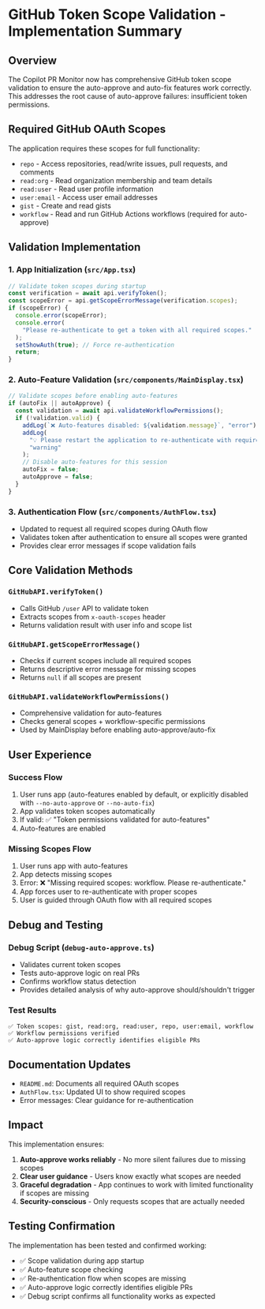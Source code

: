 # GitHub Token Scope Validation - Implementation Summary

## Overview

The Copilot PR Monitor now has comprehensive GitHub token scope validation to ensure the auto-approve and auto-fix features work correctly. This addresses the root cause of auto-approve failures: insufficient token permissions.

## Required GitHub OAuth Scopes

The application requires these scopes for full functionality:

- `repo` - Access repositories, read/write issues, pull requests, and comments
- `read:org` - Read organization membership and team details
- `read:user` - Read user profile information
- `user:email` - Access user email addresses
- `gist` - Create and read gists
- `workflow` - Read and run GitHub Actions workflows (required for auto-approve)

## Validation Implementation

### 1. App Initialization (`src/App.tsx`)

```typescript
// Validate token scopes during startup
const verification = await api.verifyToken();
const scopeError = api.getScopeErrorMessage(verification.scopes);
if (scopeError) {
  console.error(scopeError);
  console.error(
    "Please re-authenticate to get a token with all required scopes."
  );
  setShowAuth(true); // Force re-authentication
  return;
}
```

### 2. Auto-Feature Validation (`src/components/MainDisplay.tsx`)

```typescript
// Validate scopes before enabling auto-features
if (autoFix || autoApprove) {
  const validation = await api.validateWorkflowPermissions();
  if (!validation.valid) {
    addLog(`❌ Auto-features disabled: ${validation.message}`, "error");
    addLog(
      "💡 Please restart the application to re-authenticate with required scopes",
      "warning"
    );
    // Disable auto-features for this session
    autoFix = false;
    autoApprove = false;
  }
}
```

### 3. Authentication Flow (`src/components/AuthFlow.tsx`)

- Updated to request all required scopes during OAuth flow
- Validates token after authentication to ensure all scopes were granted
- Provides clear error messages if scope validation fails

## Core Validation Methods

### `GitHubAPI.verifyToken()`

- Calls GitHub `/user` API to validate token
- Extracts scopes from `x-oauth-scopes` header
- Returns validation result with user info and scope list

### `GitHubAPI.getScopeErrorMessage()`

- Checks if current scopes include all required scopes
- Returns descriptive error message for missing scopes
- Returns `null` if all scopes are present

### `GitHubAPI.validateWorkflowPermissions()`

- Comprehensive validation for auto-features
- Checks general scopes + workflow-specific permissions
- Used by MainDisplay before enabling auto-approve/auto-fix

## User Experience

### Success Flow

1. User runs app (auto-features enabled by default, or explicitly disabled with `--no-auto-approve` or `--no-auto-fix`)
2. App validates token scopes automatically
3. If valid: ✅ "Token permissions validated for auto-features"
4. Auto-features are enabled

### Missing Scopes Flow

1. User runs app with auto-features
2. App detects missing scopes
3. Error: ❌ "Missing required scopes: workflow. Please re-authenticate."
4. App forces user to re-authenticate with proper scopes
5. User is guided through OAuth flow with all required scopes

## Debug and Testing

### Debug Script (`debug-auto-approve.ts`)

- Validates current token scopes
- Tests auto-approve logic on real PRs
- Confirms workflow status detection
- Provides detailed analysis of why auto-approve should/shouldn't trigger

### Test Results

```
✅ Token scopes: gist, read:org, read:user, repo, user:email, workflow
✅ Workflow permissions verified
✅ Auto-approve logic correctly identifies eligible PRs
```

## Documentation Updates

- `README.md`: Documents all required OAuth scopes
- `AuthFlow.tsx`: Updated UI to show required scopes
- Error messages: Clear guidance for re-authentication

## Impact

This implementation ensures:

1. **Auto-approve works reliably** - No more silent failures due to missing scopes
2. **Clear user guidance** - Users know exactly what scopes are needed
3. **Graceful degradation** - App continues to work with limited functionality if scopes are missing
4. **Security-conscious** - Only requests scopes that are actually needed

## Testing Confirmation

The implementation has been tested and confirmed working:

- ✅ Scope validation during app startup
- ✅ Auto-feature scope checking
- ✅ Re-authentication flow when scopes are missing
- ✅ Auto-approve logic correctly identifies eligible PRs
- ✅ Debug script confirms all functionality works as expected
